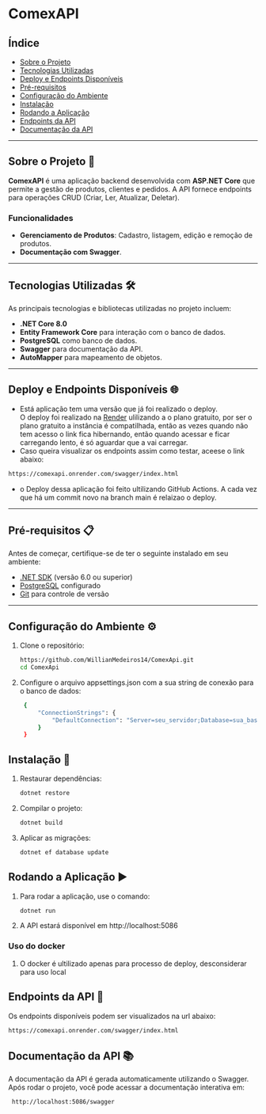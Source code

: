 # ComexAPI

## Índice

- [Sobre o Projeto](#sobre-o-projeto)
- [Tecnologias Utilizadas](#tecnologias-utilizadas)
- [Deploy e Endpoints Disponíveis](#Deploy-e-Endpoints-Disponíveis)
- [Pré-requisitos](#pré-requisitos)
- [Configuração do Ambiente](#configuração-do-ambiente)
- [Instalação](#instalação)
- [Rodando a Aplicação](#rodando-a-aplicação)
- [Endpoints da API](#endpoints-da-api)
- [Documentação da API](#documentação-da-api)

---

## Sobre o Projeto 🚀

**ComexAPI** é uma aplicação backend desenvolvida com **ASP.NET Core** que permite a gestão de produtos, clientes e pedidos. A API fornece endpoints para operações CRUD (Criar, Ler, Atualizar, Deletar).

### Funcionalidades

- **Gerenciamento de Produtos**: Cadastro, listagem, edição e remoção de produtos.
- **Documentação com Swagger**.

---

## Tecnologias Utilizadas 🛠️

As principais tecnologias e bibliotecas utilizadas no projeto incluem:

- **.NET Core 8.0**
- **Entity Framework Core** para interação com o banco de dados.
- **PostgreSQL** como banco de dados.
- **Swagger** para documentação da API.
- **AutoMapper** para mapeamento de objetos.

---

## Deploy e Endpoints Disponíveis 🌐

- Está aplicação tem uma versão que já foi realizado o deploy.<br>
O deploy foi realizado na [Render](https://render.com/) ulilizando a o plano gratuito, por ser o plano gratuito a instância é compatilhada, então as vezes quando não tem acesso o link fica hibernando, então quando acessar e ficar carregando lento, é só aguardar que a vai carregar. 
- Caso queira visualizar os endpoints assim como testar, aceese o link abaixo:

```bash
https://comexapi.onrender.com/swagger/index.html
```
- o Deploy dessa aplicação foi feito ultilizando GitHub Actions. A cada vez que há um commit novo na branch main é relaizao o deploy.
---

## Pré-requisitos 📋

Antes de começar, certifique-se de ter o seguinte instalado em seu ambiente:

- [.NET SDK](https://dotnet.microsoft.com/download) (versão 6.0 ou superior)
- [PostgreSQL](https://www.postgresql.org/) configurado
- [Git](https://git-scm.com/) para controle de versão

---

## Configuração do Ambiente ⚙️

1. Clone o repositório:

   ```bash
   https://github.com/WillianMedeiros14/ComexApi.git
   cd ComexApi
   ```

2. Configure o arquivo appsettings.json com a sua string de conexão para o banco de dados:

   ```bash
    {
        "ConnectionStrings": {
            "DefaultConnection": "Server=seu_servidor;Database=sua_base_de_dados;User Id=seu_usuario;Password=sua_senha;"
        }
    }

   ```

## Instalação 🔧

1. Restaurar dependências:

   ```bash
   dotnet restore
   ```

2. Compilar o projeto:

   ```bash
   dotnet build
   ```

3. Aplicar as migrações:

   ```bash
   dotnet ef database update
   ```

## Rodando a Aplicação ▶️

1. Para rodar a aplicação, use o comando:

   ```bash
   dotnet run
   ```

2. A API estará disponível em http://localhost:5086

### Uso do docker

1. O docker é ultilizado apenas para processo de deploy, desconsiderar para uso local

## Endpoints da API 📡

Os endpoints disponíveis podem ser visualizados na url abaixo:

```bash
https://comexapi.onrender.com/swagger/index.html
```

## Documentação da API 📚

A documentação da API é gerada automaticamente utilizando o Swagger. Após rodar o projeto, você pode acessar a documentação interativa em:

```bash
 http://localhost:5086/swagger
```
